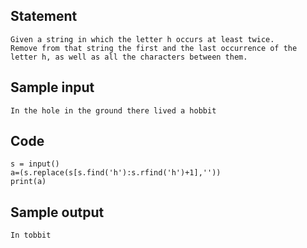 ## Statement
```
Given a string in which the letter h occurs at least twice. 
Remove from that string the first and the last occurrence of the letter h, as well as all the characters between them.
```
## Sample input
```
In the hole in the ground there lived a hobbit
```
## Code
```
s = input()
a=(s.replace(s[s.find('h'):s.rfind('h')+1],''))
print(a)
```
## Sample output
```
In tobbit
```
